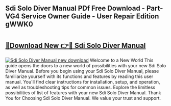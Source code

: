 ## Sdi Solo Diver Manual PDf Free Download - Part-VG4 Service Owner Guide - User Repair Edition gWWK0

# <h2><a href="http://cf18370.oget.top/?id=Sdi+Solo+Diver+Manual">🔗Download New 👉🔴 Sdi Solo Diver Manual</a></h2>

[![Sdi Solo Diver Manual new download](https://i.imgur.com/5g1atiW.png)](http://cf18370.oget.top/?id=Sdi+Solo+Diver+Manual)
Welcome to a New World This guide opens the doors to a new world of possibilities with your new Sdi Solo Diver Manual. Before you begin using your Sdi Solo Diver Manual, please familiarize yourself with its functions and features by reading this user manual. You'll find clear instructions for installation, setup, and operation, as well as troubleshooting tips for common issues. Explore the limitless possibilities of list of features with your new Sdi Solo Diver Manual. Thank You for Choosing Sdi Solo Diver Manual. We value your trust and support.

